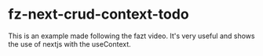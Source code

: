 # fz-next-crud-context-todo
This is an example made following the fazt video. It's very useful and shows the use of nextjs with the useContext.

